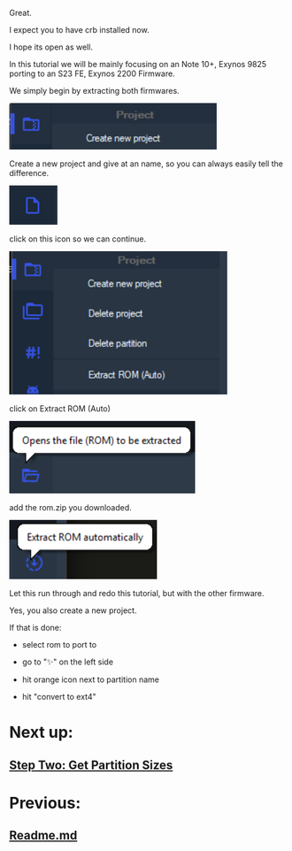 Great.

I expect you to have crb installed now.

I hope its open as well.

In this tutorial we will be mainly focusing on an Note 10+, Exynos 9825 porting to an S23 FE, Exynos 2200 Firmware.

We simply begin by extracting both firmwares.

![Image showing how to create a new project 1.](./images/crb1.png)

Create a new project and give at an name, so you can always easily tell the difference.

![Image showing how to create a new project2.](./images/crb2.png) 

click on this icon so we can continue.

![Image showing how to extract rom 1.](./images/crb3.png)

click on Extract ROM (Auto)

![Image showing how to extract rom 2.](./images/crb4.png)

add the rom.zip you downloaded.

![Image showing how to extract rom 3.](./images/crb5.png)

Let this run through and redo this tutorial, but with the other firmware. 

Yes, you also create a new project.

If that is done:

- select rom to port to

- go to "✨" on the left side
 
- hit orange icon next to partition name

- hit "convert to ext4" 

# Next up:

## [Step Two: Get Partition Sizes](./prtsiz.md)

# Previous:

## [Readme.md](./README.md)